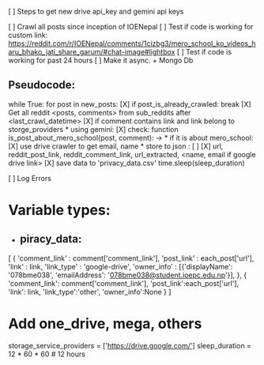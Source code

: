 [ ] Steps to get new drive api_key and gemini api keys

[ ] <One time operation> Crawl all posts since inception of IOENepal
[ ] Test if code is working for custom link: https://reddit.com/r/IOENepal/comments/1cizbg3/mero_school_ko_videos_haru_bhako_jati_share_garum/#chat-image#lightbox
[ ] Test if code is working for past 24 hours
[ ] Make it async. + Mongo Db

## Pseudocode:
while True:
    for post in new_posts:
        [X] if post_is_already_crawled:
            break
        [X] Get all reddit <posts, comments> from <list> sub_reddits after <last_crawl_datetime>
        [X] if comment contains link and link belong to <list> storge_providers
            * using gemini: 
            [X] check: function is_post_about_mero_school(post, comment): -> <Bool>
                    * if it is about mero_school:
                    [X] use drive crawler to get email, name
                    * store to json :
                    [ ] <avoid redundancy of entire data>
                    [X] url, reddit_post_link, reddit_comment_link, url_extracted, <name, email if google drive link>
        [X] save data to 'privacy_data.csv'
    time.sleep(sleep_duration)

[ ] Log Errors

# Variable types:

* ## piracy_data: <list>
[
    {
        'comment_link' : comment['comment_link'],
        'post_link' : each_post['url'],
        'link' : link,
        'link_type' : 'google-drive',
        'owner_info' : [{'displayName': '078bme038', 'emailAddress': '078bme038@student.ioepc.edu.np'}],
    },
    {
        'comment_link': comment['comment_link'],
        'post_link':each_post['url'],
        'link': link,
        'link_type':'other',
        'owner_info':None
    }
]
# Add one_drive, mega, others
storage_service_providers = ['https://drive.google.com/']
sleep_duration = 12 * 60 * 60   # 12 hours